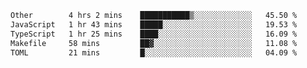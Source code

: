 <!--START_SECTION:waka-->

```txt
Other        4 hrs 2 mins    ███████████▒░░░░░░░░░░░░░   45.50 %
JavaScript   1 hr 43 mins    █████░░░░░░░░░░░░░░░░░░░░   19.53 %
TypeScript   1 hr 25 mins    ████░░░░░░░░░░░░░░░░░░░░░   16.09 %
Makefile     58 mins         ██▓░░░░░░░░░░░░░░░░░░░░░░   11.08 %
TOML         21 mins         █░░░░░░░░░░░░░░░░░░░░░░░░   04.09 %
```

<!--END_SECTION:waka-->